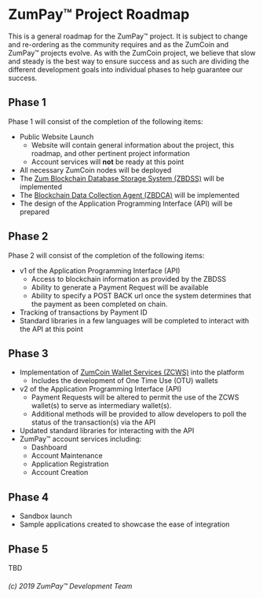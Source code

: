 # ZumPay™ Project Roadmap

This is a general roadmap for the ZumPay™ project. It is subject to change and re-ordering as the community requires and as the ZumCoin  and ZumPay™ projects evolve. As with the ZumCoin project, we believe that slow and steady is the best way to ensure success and as such are dividing the different development goals into individual phases to help guarantee our success.

## Phase 1

Phase 1 will consist of the completion of the following items:

* Public Website Launch
    * Website will contain general information about the project, this roadmap, and other pertinent project information
    * Account services will **not** be ready at this point
* All necessary ZumCoin nodes will be deployed
* The [Zum Blockchain Database Storage System (ZBDSS)](https://github.com/zumpay-io/zumpay-architecture/blob/master/Architecture.md#zum-blockchain-database-storage-system-zbdss) will be implemented
* The [Blockchain Data Collection Agent (ZBDCA)](https://github.com/zumpay-io/zumpay-architecture/blob/master/Architecture.md#zum-blockchain-data-collection-agent-zbdca) will be implemented
* The design of the Application Programming Interface (API) will be prepared

## Phase 2

Phase 2 will consist of the completion of the following items:

* v1 of the Application Programming Interface (API)
    * Access to blockchain information as provided by the  ZBDSS 
    * Ability to generate a Payment Request will be available
    * Ability to specify a POST BACK url once the system determines that the payment as been completed on chain.
* Tracking of transactions by Payment ID
* Standard libraries in a few languages will be completed to interact with the API at this point

## Phase 3

* Implementation of [ZumCoin Wallet Services (ZCWS)](https://github.com/zumpay-io/zumpay-architecture/blob/master/Architecture.md#zumcoin-wallet-services-zcws) into the platform
    * Includes the development of One Time Use (OTU) wallets
* v2 of the Application Programming Interface (API)
    * Payment Requests will be altered to permit the use of the ZCWS wallet(s) to serve as intermediary wallet(s).
    * Additional methods will be provided to allow developers to poll the status of the transaction(s) via the API
* Updated standard libraries for interacting with the API
* ZumPay™ account services including:
    * Dashboard
    * Account Maintenance
    * Application Registration
    * Account Creation

## Phase 4

* Sandbox launch
* Sample applications created to showcase the ease of integration

## Phase 5

TBD

###### (c) 2019 ZumPay™ Development Team
